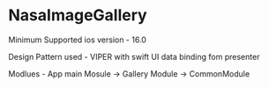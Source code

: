 # NasaImageGallery

Minimum Supported ios version - 16.0

Design Pattern used - VIPER with swift UI data binding fom presenter 

Modlues - App main Mosule -> Gallery Module -> CommonModule

